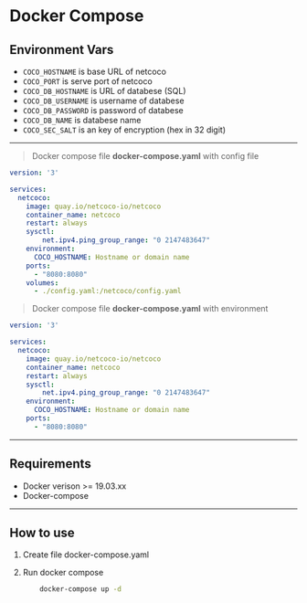 # Docker Compose

## Environment Vars
*   `COCO_HOSTNAME` is base URL of netcoco
*   `COCO_PORT` is serve port of netcoco
*   `COCO_DB_HOSTNAME` is URL of databese (SQL)
*   `COCO_DB_USERNAME` is username of databese
*   `COCO_DB_PASSWORD` is password of databese
*   `COCO_DB_NAME` is databese name
*   `COCO_SEC_SALT` is an key of encryption (hex in 32 digit)
---
> Docker compose file **docker-compose.yaml** with config file

```yaml
version: '3'

services:
  netcoco:
    image: quay.io/netcoco-io/netcoco
    container_name: netcoco
    restart: always
    sysctl:
        net.ipv4.ping_group_range: "0 2147483647"
    environment:
      COCO_HOSTNAME: Hostname or domain name
    ports:
      - "8080:8080"
    volumes:
      - ./config.yaml:/netcoco/config.yaml
```

> Docker compose file **docker-compose.yaml** with environment

```yaml
version: '3'

services:
  netcoco:
    image: quay.io/netcoco-io/netcoco
    container_name: netcoco
    restart: always
    sysctl:
        net.ipv4.ping_group_range: "0 2147483647"
    environment:
      COCO_HOSTNAME: Hostname or domain name
    ports:
      - "8080:8080"
```
---
## Requirements

* Docker verison &gt;= 19.03.xx
* Docker-compose
---
## How to use

1. Create file docker-compose.yaml
2. Run docker compose

   ```bash
       docker-compose up -d
   ```

